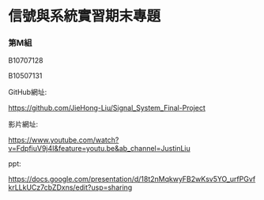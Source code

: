 # 信號與系統實習期末專題

### 第M組

B10707128

B10507131

GitHub網址:

https://github.com/JieHong-Liu/Signal_System_Final-Project

影片網址:

https://www.youtube.com/watch?v=FdpfiuV9j4I&feature=youtu.be&ab_channel=JustinLiu

ppt:

https://docs.google.com/presentation/d/18t2nMqkwyFB2wKsv5YO_urfPGvfkrLLkUCz7cbZDxns/edit?usp=sharing
